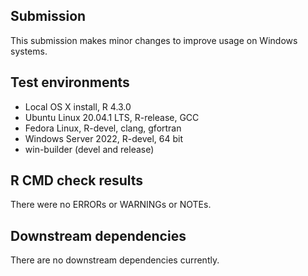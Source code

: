 ## Submission

This submission makes minor changes to improve usage on Windows systems.

## Test environments
* Local OS X install, R 4.3.0
* Ubuntu Linux 20.04.1 LTS, R-release, GCC
* Fedora Linux, R-devel, clang, gfortran
* Windows Server 2022, R-devel, 64 bit
* win-builder (devel and release)

## R CMD check results

There were no ERRORs or WARNINGs or NOTEs.

## Downstream dependencies
There are no downstream dependencies currently.

